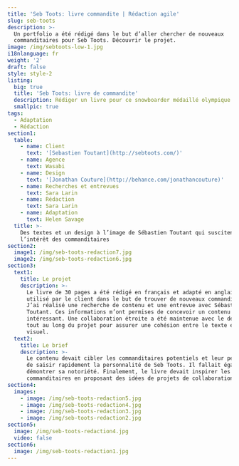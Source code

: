 ```yaml
---
title: 'Seb Toots: livre commandite | Rédaction agile'
slug: seb-toots
description: >-
  Un portfolio a été rédigé dans le but d’aller chercher de nouveaux
  commanditaires pour Seb Toots. Découvrir le projet.
image: /img/sebtoots-low-1.jpg
i18nlanguage: fr
weight: '2'
draft: false
style: style-2
listing:
  big: true
  title: 'Seb Toots: livre de commandite'
  description: Rédiger un livre pour ce snowboarder médaillé olympique
  smallpic: true
tags:
  - Adaptation
  - Rédaction
section1:
  table:
    - name: Client
      text: '[Sebastien Toutant](http://sebtoots.com/)'
    - name: Agence
      text: Wasabi
    - name: Design
      text: '[Jonathan Couture](http://behance.com/jonathancouture)'
    - name: Recherches et entrevues
      text: Sara Larin
    - name: Rédaction
      text: Sara Larin
    - name: Adaptation
      text: Helen Savage
  title: >-
    Des textes et un design à l’image de Sébastien Toutant qui suscitent
    l’intérêt des commanditaires
section2:
  image1: /img/seb-toots-redaction7.jpg
  image2: /img/seb-toots-redaction6.jpg
section3:
  text1:
    title: Le projet
    description: >-
      Le livre de 30 pages a été rédigé en français et adapté en anglais. Il est
      utilisé par le client dans le but de trouver de nouveaux commanditaires.
      J’ai réalisé une recherche de contenu et une entrevue avec Sébastien
      Toutant. Ces informations m’ont permises de concevoir un contenu riche et
      intéressant. Une collaboration étroite a été maintenue avec le designer
      tout au long du projet pour assurer une cohésion entre le texte et le
      visuel.
  text2:
    title: Le brief
    description: >-
      Le contenu devait cibler les commanditaires potentiels et leur permettre
      de saisir rapidement la personnalité de Seb Toots. Il fallait également
      démontrer sa notoriété. Finalement, le livre devait inspirer les
      commanditaires en proposant des idées de projets de collaboration. 
section4:
  images:
    - image: /img/seb-toots-redaction5.jpg
    - image: /img/seb-toots-redaction4.jpg
    - image: /img/seb-toots-redaction3.jpg
    - image: /img/seb-toots-redaction2.jpg
section5:
  image: /img/seb-toots-redaction4.jpg
  video: false
section6:
  image: /img/seb-toots-redaction1.jpg
---
```


